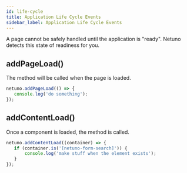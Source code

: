 ```yaml
---
id: life-cycle
title: Application Life Cycle Events
sidebar_label: Application Life Cycle Events
---
```


A page cannot be safely handled until the application is "ready". Netuno detects this state of readiness for you. 

## addPageLoad()

The method will be called when the page is loaded.

```javascript
netuno.addPageLoad(() => {
   console.log('do something');
});
```

## addContentLoad()

Once a component is loaded, the method is called.

```javascript
netuno.addContentLoad((container) => {
   if (container.is('[netuno-form-search]')) {
       console.log('make stuff when the element exists');
   }
});
```
